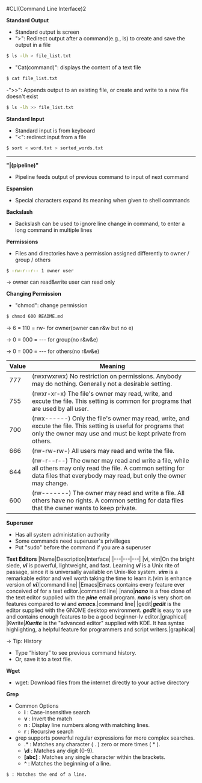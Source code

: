 #CLI(Command Line Interface)2

**Standard Output**
- Standard output is screen
- ">": Redirect output after a command(e.g., ls) to create and save the output in a file
```sh
$ ls -lh > file_list.txt
```
- "Cat(command)": displays the content of a text file
```sh
$ cat file_list.txt
```
-">>": Appends output to an existing file, or create and write to a new file doesn't exist
```sh
$ ls -lh >> file_list.txt
```

**Standard Input**
- Standard input is from keyboard
- "<": redirect input from a file
```sh
$ sort < word.txt > sorted_words.txt
```
---

**"|(pipeline)"**
- Pipeline feeds output of previous command to input of next command

**Espansion**
- Special characters expand its meaning when given to shell commands

**Backslash**
- Backslash can be used to ignore line change in command, to enter a long command in multiple lines

**Permissions**
- Files and directories have a permission assigned differently to owner / group / others
```sh
$ -rw-r--r-- 1 owner user
```
 -> owner can read&write user can read only

**Changing Permission**
- "chmod": change permission
```sh
$ chmod 600 README.md
```
 -> 6 = 110 = rw- for owner(owner can r&w but no e)
    
 -> 0 = 000 = --- for group(no r&w&e)
   
 -> 0 = 000 = --- for others(no r&w&e)

|Value|Meaning|
|---|---|
|777|(rwxrwxrwx) No restriction on permissions. Anybody may do nothing. Generally not a desirable setting.|
|755|(rwxr-xr-x) The file's owner may read, write, and excute the file. This setting is common for programs that are used by all user.|
|700|(rwx------) Only the file's owner may read, write, and excute the file. This setting is useful for programs that only the owner may use and must be kept private from others.|
|666|(rw-rw-rw-) All users may read and write the file.|
|644|(rw-r--r--) The owner may read and write a file, while all others may only read the file. A common setting for data files that everybody may read, but only the owner may change.|
|600|(rw-------) The owner may read and write a file. All others have no rights. A common setting for data files that the owner wants to keep private.|

**Superuser**
- Has all system administation authority
- Some commands need superuser's privilleges
- Put "sudo" before the command if you are a superuser

**Text Editors**
|Name|Description|Interface|
|---|---|---|
|vi, vim|On the bright siede, ***vi*** is powerful, lightweight, and fast. Learning ***vi*** is a Unix rite of passage, since it is universally available on Unix-like system. ***vim*** is a remarkable editor and well worth taking the time to learn it.(vim is enhance version of ***vi***)|command line|
|Emacs|Emacs contains every feature ever conceived of for a text editor.|command line|
|nano|***nano*** is a free clone of the text editor supplied with the ***pine*** email program. ***nano*** is very short on features compared to ***vi*** and ***emacs***.|command line|
|gedit|***gedit*** is the editor supplied with the GNOME desktop environment. ***gedit*** is easy to use and contains enough features to be a good beginner-lv editor.|graphical|
|Kwrite|***Kwrite*** is the "advanced editor" supplied with KDE. It has syntax highlighting, a helpful feature for programmers and script writers.|graphical|

-> Tip: History
- Type “history” to see previous command history.
- Or, save it to a text file.

**Wget**
- wget: Download files from the internet directly to your active directory

**Grep**
+ Common Options
  + **i** : Case-insensitive search
  + **v** : Invert the match
  + **n** : Display line numbers along with matching lines.
  + **r** : Recursive search
+ grep supports powerful regular expressions for more complex searches.
  + .* : Matches any character ( . ) zero or more times ( * ).
  + **\d** : Matches any digit (0-9).
  + **[abc]** : Matches any single character within the brackets.
  + **^** : Matches the beginning of a line.
```sh
$ : Matches the end of a line.
```

